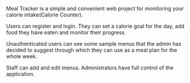 Meal Tracker is a simple and convenient web project for monitoring your calorie intake(Calorie Counter).

Users can register and login. They can set a calorie goal for the day, add food they have eaten and monitor their progress.

Unauthenticated users can see some sample menus that the admin has decided to suggest through which they can use as a meal plan for the whole week.

Staff can add and edit menus.
Administrators have full control of the application.
